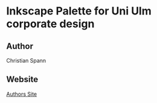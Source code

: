 # Inkscape Palette for Uni Ulm corporate design

## Author

Christian Spann

## Website

[Authors Site](http://www-vs.informatik.uni-ulm.de/DE/dept/staff/spann/vorlagen)
